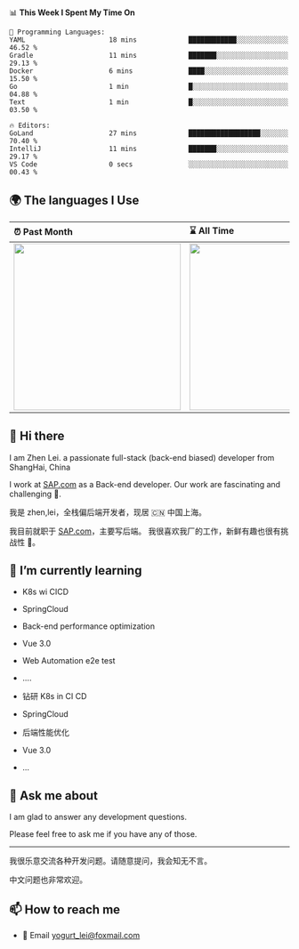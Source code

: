 <!--START_SECTION:waka-->
📊 **This Week I Spent My Time On** 

```text
💬 Programming Languages: 
YAML                     18 mins             ████████████░░░░░░░░░░░░░   46.52 % 
Gradle                   11 mins             ███████░░░░░░░░░░░░░░░░░░   29.13 % 
Docker                   6 mins              ████░░░░░░░░░░░░░░░░░░░░░   15.50 % 
Go                       1 min               █░░░░░░░░░░░░░░░░░░░░░░░░   04.88 % 
Text                     1 min               █░░░░░░░░░░░░░░░░░░░░░░░░   03.50 % 

🔥 Editors: 
GoLand                   27 mins             ██████████████████░░░░░░░   70.40 % 
IntelliJ                 11 mins             ███████░░░░░░░░░░░░░░░░░░   29.17 % 
VS Code                  0 secs              ░░░░░░░░░░░░░░░░░░░░░░░░░   00.43 % 
```


<!--END_SECTION:waka-->


## 🌍 The languages I Use

| ⏰ Past Month                                                                                                                                                  | ⌛️ All Time                                                                                                                                                  |
| :------------------------------------------------------------------------------------------------------------------------------------------------------------ | :------------------------------------------------------------------------------------------------------------------------------------------------------------ |
| <a href="https://wakatime.com/@9a64fd4e-85ff-48a6-a0c1-e09ecd80bab9"> <img src="https://wakatime.com/share/@9a64fd4e-85ff-48a6-a0c1-e09ecd80bab9/d4d51763-6167-402a-86a9-74c1e363750e.svg" height="300px"></a> | <a href="https://wakatime.com/@9a64fd4e-85ff-48a6-a0c1-e09ecd80bab9"><img src="https://wakatime.com/share/@9a64fd4e-85ff-48a6-a0c1-e09ecd80bab9/455e730b-0452-4b83-9bc2-fb46e42553a7.svg" height="300px"></a> |

## 👋 Hi there

I am Zhen Lei. a passionate full-stack (back-end biased) developer from ShangHai, China

I work at [SAP.com](https://www.sap.com) as a Back-end developer.
Our work are fascinating and challenging 💪.

我是 zhen,lei，全栈偏后端开发者，现居 🇨🇳 中国上海。

我目前就职于 [SAP.com](https://www.sap.cn)，主要写后端。
我很喜欢我厂的工作，新鲜有趣也很有挑战性 💪。

## 🌱 I’m currently learning

- K8s wi CICD
- SpringCloud
- Back-end performance optimization
- Vue 3.0
- Web Automation e2e test
- ....

- 钻研 K8s in CI CD
- SpringCloud
- 后端性能优化
- Vue 3.0
- ...

## 💬 Ask me about

I am glad to answer any development questions.

Please feel free to ask me if you have any of those.

---

我很乐意交流各种开发问题。请随意提问，我会知无不言。

中文问题也非常欢迎。

## 📫 How to reach me

- 📧 Email [yogurt_lei@foxmail.com](mailto:yogurt_lei@foxmail.com)
